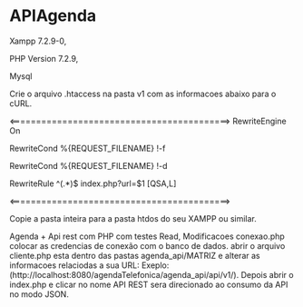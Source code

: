 # APIAgenda

Xampp 7.2.9-0, 

PHP Version 7.2.9, 

Mysql

Crie o arquivo .htaccess na pasta v1 com as informacoes abaixo para o cURL.

<==========================================>
RewriteEngine On

RewriteCond %{REQUEST_FILENAME} !-f

RewriteCond %{REQUEST_FILENAME} !-d

RewriteRule ^(.*)$ index.php?url=$1 [QSA,L]

<==========================================>



Copie a pasta inteira para a pasta htdos do seu XAMPP ou similar.

Agenda + Api rest com PHP com testes Read, Modificacoes conexao.php colocar as credencias de conexão com o banco de dados. abrir o arquivo cliente.php esta dentro das pastas agenda_api/MATRIZ e alterar as informacoes relaciodas a sua URL: Exeplo: (http://localhost:8080/agendaTelefonica/agenda_api/api/v1/).  Depois abrir o index.php e clicar no nome API REST sera direcionado ao consumo da API no modo JSON.

